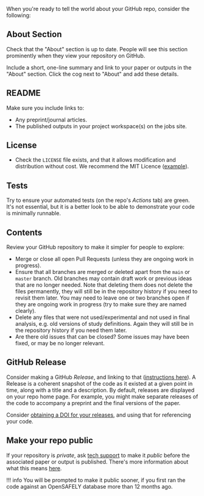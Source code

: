 When you're ready to tell the world about your GitHub repo, consider the following:

## About Section
Check that the "About" section is up to date.
People will see this section prominently when they view your repository on GitHub.

Include a short, one-line summary and link to your paper or outputs in the "About" section.
Click the cog next to "About" and add these details.


## README
Make sure you include links to:

* Any preprint/journal articles.
* The published outputs in your project workspace(s) on the jobs site.


## License
* Check the `LICENSE` file exists, and that it allows modification and distribution without cost. We recommend the MIT Licence ([example](https://github.com/opensafely/risk-factors-research/blob/main/LICENSE)).


## Tests
Try to ensure your automated tests (on the repo's _Actions_ tab) are green.
It's not essential, but it is a better look to be able to demonstrate your code is minimally runnable.


## Contents
Review your GitHub repository to make it simpler for people to explore:

* Merge or close all open Pull Requests (unless they are ongoing work in progress).
* Ensure that all branches are merged or deleted apart from the `main` or `master` branch. Old branches may contain draft work or previous ideas that are no longer needed. Note that deleting them does not delete the files permanently, they will still be in the repository history if you need to revisit them later. You may need to leave one or two branches open if they are ongoing work in progress (try to make sure they are named clearly).
* Delete any files that were not used/experimental and not used in final analysis, e.g. old versions of study definitions. Again they will still be in the repository history if you need them later.
* Are there old issues that can be closed? Some issues may have been fixed, or may be no longer relevant.


## GitHub Release
Consider making a GitHub _Release_, and linking to that ([instructions here](https://docs.github.com/en/github/administering-a-repository/releasing-projects-on-github/managing-releases-in-a-repository)).
A Release is a coherent snapshot of the code as it existed at a given point in time, along with a title and a description.
By default, releases are displayed on your repo home page.
For example, you might make separate releases of the code to accompany a preprint and the final versions of the paper.

Consider [obtaining a DOI for your releases](https://guides.github.com/activities/citable-code/), and using that for referencing your code.


## Make your repo public
If your repository is *private*, ask [tech support](how-to-get-help.md) to make it *public* before the associated paper or output is published.
There's more information about what this means [here](repositories.md#repository-access).

!!! info
    You will be prompted to make it public sooner, if you first ran the code against an OpenSAFELY database more than 12 months ago.

